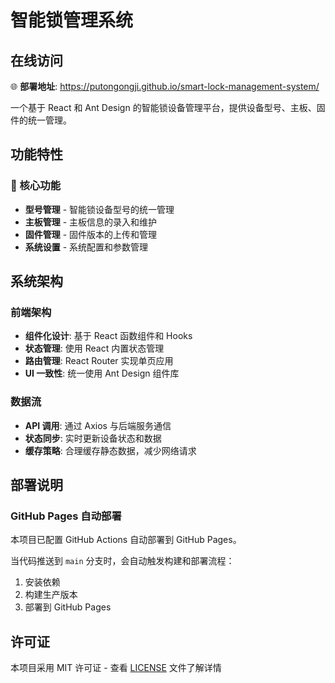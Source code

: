 # 智能锁管理系统
 
## 在线访问

🌐 **部署地址**: https://putongongji.github.io/smart-lock-management-system/

一个基于 React 和 Ant Design 的智能锁设备管理平台，提供设备型号、主板、固件的统一管理。

## 功能特性

### 🎯 核心功能
- **型号管理** - 智能锁设备型号的统一管理
- **主板管理** - 主板信息的录入和维护
- **固件管理** - 固件版本的上传和管理
- **系统设置** - 系统配置和参数管理

## 系统架构

### 前端架构
- **组件化设计**: 基于 React 函数组件和 Hooks
- **状态管理**: 使用 React 内置状态管理
- **路由管理**: React Router 实现单页应用
- **UI 一致性**: 统一使用 Ant Design 组件库

### 数据流
- **API 调用**: 通过 Axios 与后端服务通信
- **状态同步**: 实时更新设备状态和数据
- **缓存策略**: 合理缓存静态数据，减少网络请求

## 部署说明

### GitHub Pages 自动部署
本项目已配置 GitHub Actions 自动部署到 GitHub Pages。

当代码推送到 `main` 分支时，会自动触发构建和部署流程：
1. 安装依赖
2. 构建生产版本
3. 部署到 GitHub Pages

## 许可证

本项目采用 MIT 许可证 - 查看 [LICENSE](LICENSE) 文件了解详情
